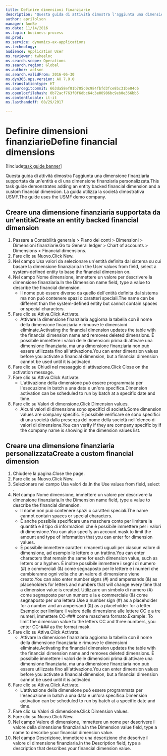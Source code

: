 ```yaml
--- 
title: Definire dimensioni finanziarie
description: "Questa guida di attività dimostra l'aggiunta una dimensione finanziaria supportata da un'entità e di una dimensione finanziaria personalizzata."
author: aprilolson
manager: AnnBe
ms.date: 11/14/2016
ms.topic: business-process
ms.prod: 
ms.service: dynamics-ax-applications
ms.technology: 
audience: Application User
ms.reviewer: twheeloc
ms.search.scope: Operations
ms.search.region: Global
ms.author: aolson
ms.search.validFrom: 2016-06-30
ms.dyn365.ops.version: AX 7.0.0
ms.translationtype: HT
ms.sourcegitcommit: 663da58ef01b705c0c984fbfd3fce8bc31be04c6
ms.openlocfilehash: 0b72acf763f0f6dbc64c3e00986bc9eb0e366bb5
ms.contentlocale: it-it
ms.lasthandoff: 08/29/2017

---
```

# <a name="define-financial-dimensions"></a><span data-ttu-id="90fc1-103">Definire dimensioni finanziarie</span><span class="sxs-lookup"><span data-stu-id="90fc1-103">Define financial dimensions</span></span>

[!include[task guide banner](../../includes/task-guide-banner.md)]

<span data-ttu-id="90fc1-104">Questa guida di attività dimostra l'aggiunta una dimensione finanziaria supportata da un'entità e di una dimensione finanziaria personalizzata.</span><span class="sxs-lookup"><span data-stu-id="90fc1-104">This task guide demonstrates adding an entity backed financial dimension and a custom financial dimension.</span></span>  <span data-ttu-id="90fc1-105">La guida utilizza la società dimostrativa USMF.</span><span class="sxs-lookup"><span data-stu-id="90fc1-105">The guide uses the USMF demo company.</span></span>


## <a name="create-an-entity-backed-financial-dimension"></a><span data-ttu-id="90fc1-106">Creare una dimensione finanziaria supportata da un'entità</span><span class="sxs-lookup"><span data-stu-id="90fc1-106">Create an entity backed financial dimension</span></span>
1. <span data-ttu-id="90fc1-107">Passare a Contabilità generale > Piano dei conti > Dimensioni > Dimensioni finanziarie.</span><span class="sxs-lookup"><span data-stu-id="90fc1-107">Go to General ledger > Chart of accounts > Dimensions > Financial dimensions.</span></span>
2. <span data-ttu-id="90fc1-108">Fare clic su Nuovo.</span><span class="sxs-lookup"><span data-stu-id="90fc1-108">Click New.</span></span>
3. <span data-ttu-id="90fc1-109">Nel campo Usa valori da selezionare un'entità definita dal sistema su cui basare la dimensione finanziaria.</span><span class="sxs-lookup"><span data-stu-id="90fc1-109">In the User values from field, select a system-defined entity to base the financial dimension on.</span></span> 
4. <span data-ttu-id="90fc1-110">Nel campo Nome dimensione, immettere un valore per descrivere la dimensione finanziaria.</span><span class="sxs-lookup"><span data-stu-id="90fc1-110">In the Dimension name field, type a value to describe the financial dimension.</span></span>
    * <span data-ttu-id="90fc1-111">Il nome può essere diverso da quello dell'entità definita dal sistema ma non può contenere spazi o caratteri speciali.</span><span class="sxs-lookup"><span data-stu-id="90fc1-111">The name can be different than the system-defined entity but cannot contain spaces or special characters.</span></span>  
5. <span data-ttu-id="90fc1-112">Fare clic su Attiva.</span><span class="sxs-lookup"><span data-stu-id="90fc1-112">Click Activate.</span></span>
    * <span data-ttu-id="90fc1-113">Attivare la dimensione finanziaria aggiorna la tabella con il nome della dimensione finanziaria e rimuove le dimensioni eliminate.</span><span class="sxs-lookup"><span data-stu-id="90fc1-113">Activating the financial dimension updates the table with the financial dimension name and removes deleted dimensions.</span></span> <span data-ttu-id="90fc1-114">È possibile immettere i valori delle dimensioni prima di attivare una dimensione finanziaria, ma una dimensione finanziaria non può essere utilizzata fino all'attivazione.</span><span class="sxs-lookup"><span data-stu-id="90fc1-114">You can enter dimension values before you activate a financial dimension, but a financial dimension cannot be used until it is activated.</span></span>  
6. <span data-ttu-id="90fc1-115">Fare clic su Chiudi nel messaggio di attivazione.</span><span class="sxs-lookup"><span data-stu-id="90fc1-115">Click Close on the activation message.</span></span>
7. <span data-ttu-id="90fc1-116">Fare clic su Attiva.</span><span class="sxs-lookup"><span data-stu-id="90fc1-116">Click Activate.</span></span>
    * <span data-ttu-id="90fc1-117">L'attivazione della dimensione può essere programmata per l'esecuzione in batch a una data e un'ora specifica.</span><span class="sxs-lookup"><span data-stu-id="90fc1-117">Dimension activation can be scheduled to run by batch at a specific date and time.</span></span>  
8. <span data-ttu-id="90fc1-118">Fare clic su Valori di dimensione.</span><span class="sxs-lookup"><span data-stu-id="90fc1-118">Click Dimension values.</span></span>
    * <span data-ttu-id="90fc1-119">Alcuni valori di dimensione sono specifici di società.</span><span class="sxs-lookup"><span data-stu-id="90fc1-119">Some dimension values are company specific.</span></span> <span data-ttu-id="90fc1-120">È possibile verificare se sono specifici di una società dalla presenza del nome della società nell'elenco di valori di dimensione.</span><span class="sxs-lookup"><span data-stu-id="90fc1-120">You can verify if they are company specific by if the company name is showing in the dimension values list.</span></span>  

## <a name="create-a-custom-financial-dimension"></a><span data-ttu-id="90fc1-121">Creare una dimensione finanziaria personalizzata</span><span class="sxs-lookup"><span data-stu-id="90fc1-121">Create a custom financial dimension</span></span>
1. <span data-ttu-id="90fc1-122">Chiudere la pagina.</span><span class="sxs-lookup"><span data-stu-id="90fc1-122">Close the page.</span></span>
2. <span data-ttu-id="90fc1-123">Fare clic su Nuovo.</span><span class="sxs-lookup"><span data-stu-id="90fc1-123">Click New.</span></span>
3. <span data-ttu-id="90fc1-124">Selezionare <Custom dimension> nel campo Usa valori da.</span><span class="sxs-lookup"><span data-stu-id="90fc1-124">In the Use values from field, select <Custom dimension>.</span></span>
4. <span data-ttu-id="90fc1-125">Nel campo Nome dimensione, immettere un valore per descrivere la dimensione finanziaria.</span><span class="sxs-lookup"><span data-stu-id="90fc1-125">In the Dimension name field, type a value to describe the financial dimension.</span></span>
    * <span data-ttu-id="90fc1-126">Il nome non può contenere spazi o caratteri speciali.</span><span class="sxs-lookup"><span data-stu-id="90fc1-126">The name cannot contain spaces or special characters.</span></span>  
    * <span data-ttu-id="90fc1-127">È anche possibile specificare una maschera conto per limitare la quantità e il tipo di informazioni che è possibile immettere per i valori di dimensione.</span><span class="sxs-lookup"><span data-stu-id="90fc1-127">You can also specify an account mask to limit the amount and type of information that you can enter for dimension values.</span></span>   
    * <span data-ttu-id="90fc1-128">È possibile immettere caratteri rimanenti uguali per ciascun valore di dimensione, ad esempio le lettere o un trattino.</span><span class="sxs-lookup"><span data-stu-id="90fc1-128">You can enter characters that remain the same for each dimension value, such as letters or a hyphen.</span></span> <span data-ttu-id="90fc1-129">È inoltre possibile immettere i segni di numero (#) e commerciali (&) come segnaposto per le lettere e i numeri che cambieranno ogni volta che un valore di dimensione viene creato.</span><span class="sxs-lookup"><span data-stu-id="90fc1-129">You can also enter number signs (#) and ampersands (&) as placeholders for letters and numbers that will change every time that a dimension value is created.</span></span> <span data-ttu-id="90fc1-130">Utilizzare un simbolo di numero (#) come segnaposto per un numero e la e commerciale (&) come segnaposto per una lettera.</span><span class="sxs-lookup"><span data-stu-id="90fc1-130">Use a number sign (#) as a placeholder for a number and an ampersand (&) as a placeholder for a letter.</span></span>  <span data-ttu-id="90fc1-131">Esempio: per limitare il valore della dimensione alle lettere CC e a tre numeri, immettere CC-### come maschera formato.</span><span class="sxs-lookup"><span data-stu-id="90fc1-131">Example: To limit the dimension value to the letters CC and three numbers, you enter CC-### as the format mask.</span></span>  
5. <span data-ttu-id="90fc1-132">Fare clic su Attiva.</span><span class="sxs-lookup"><span data-stu-id="90fc1-132">Click Activate.</span></span>
    * <span data-ttu-id="90fc1-133">Attivare la dimensione finanziaria aggiorna la tabella con il nome della dimensione finanziaria e rimuove le dimensioni eliminate.</span><span class="sxs-lookup"><span data-stu-id="90fc1-133">Activating the financial dimension updates the table with the financial dimension name and removes deleted dimensions.</span></span> <span data-ttu-id="90fc1-134">È possibile immettere i valori delle dimensioni prima di attivare una dimensione finanziaria, ma una dimensione finanziaria non può essere utilizzata fino all'attivazione.</span><span class="sxs-lookup"><span data-stu-id="90fc1-134">You can enter dimension values before you activate a financial dimension, but a financial dimension cannot be used until it is activated.</span></span>  
6. <span data-ttu-id="90fc1-135">Fare clic su Attiva.</span><span class="sxs-lookup"><span data-stu-id="90fc1-135">Click Activate.</span></span>
    * <span data-ttu-id="90fc1-136">L'attivazione della dimensione può essere programmata per l'esecuzione in batch a una data e un'ora specifica.</span><span class="sxs-lookup"><span data-stu-id="90fc1-136">Dimension activation can be scheduled to run by batch at a specific date and time.</span></span>  
7. <span data-ttu-id="90fc1-137">Fare clic su Valori di dimensione.</span><span class="sxs-lookup"><span data-stu-id="90fc1-137">Click Dimension values.</span></span>
8. <span data-ttu-id="90fc1-138">Fare clic su Nuovo.</span><span class="sxs-lookup"><span data-stu-id="90fc1-138">Click New.</span></span>
9. <span data-ttu-id="90fc1-139">Nel campo Valore di dimensione, immettere un nome per descrivere il valore della dimensione finanziaria.</span><span class="sxs-lookup"><span data-stu-id="90fc1-139">In the Dimension value field, type a name to describe your financial dimension value.</span></span>
10. <span data-ttu-id="90fc1-140">Nel campo Descrizione, immettere una descrizione che descrive il valore di dimensione finanziaria.</span><span class="sxs-lookup"><span data-stu-id="90fc1-140">In the Description field, type a description that describes your financial dimension value.</span></span>


